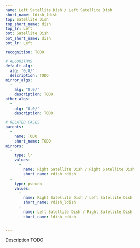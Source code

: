 ```yaml
---
name: Left Satellite Dish / Left Satellite Dish
short_name: ldish_ldish
top: Satellite Dish
top_short_name: dish
top_lr: Left
bot: Satellite Dish
bot_short_name: dish
bot_lr: Left

recognition: TODO

# ALGORITHMS
default_alg:
  alg: "0,0/"
  description: TODO
mirror_algs:
  -
    alg: "0,0/"
    description: TODO
other_algs:
  -
    alg: "0,0/"
    description: TODO

# RELATED CASES
parents:
  -
    name: TODO
    short_name: TODO
mirrors:
  -
    type: lr
    values: 
      -
        name: Right Satellite Dish / Right Satellite Dish
        short_name: rdish_rdish
  -
    type: pseudo
    values: 
      -
        name: Right Satellite Dish / Left Satellite Dish
        short_name: rdish_ldish
      -
        name: Left Satellite Dish / Right Satellite Dish
        short_name: ldish_rdish


---
```


Description TODO

